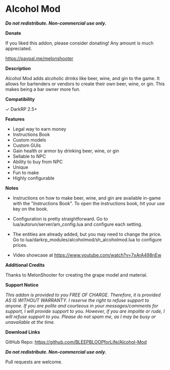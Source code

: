 # Alcohol Mod

***Do not redistribute. Non-commercial use only.***

**Donate**

If you liked this addon, please consider donating! Any amount is much appreciated.

https://paypal.me/melonshooter

**Description**

Alcohol Mod adds alcoholic drinks like beer, wine, and gin to the game. It allows for bartenders or vendors to create their own beer, wine, or gin. This makes being a bar owner more fun.

**Compatibility**

✓ DarkRP 2.5+

**Features**

- Legal way to earn money
- Instructions Book
- Custom models
- Custom GUIs
- Gain health or armor by drinking beer, wine, or gin
- Sellable to NPC
- Ability to buy from NPC
- Unique
- Fun to make
- Highly configurable

**Notes**

- Instructions on how to make beer, wine, and gin are available in-game with the "Instructions Book". To open the instructions book, hit your use key on the book.

- Configuration is pretty straightforward. Go to lua/autorun/server/am_config.lua and configure each setting.

- The entities are already added, but you may need to change the price. Go to lua/darkrp_modules/alcoholmod/sh_alcoholmod.lua to configure prices.

- Video showcase at https://www.youtube.com/watch?v=7xArA498nEw

**Additional Credits**

Thanks to MelonShooter for creating the grape model and material.

**Support Notice**

*This addon is provided to you FREE OF CHARGE. Therefore, it is provided AS IS WITHOUT WARRANTY. I reserve the right to refuse support to anyone. If you are polite and courteous in your messages/comments for support, I will provide support to you. However, if you are impolite or rude, I will refuse support to you. Please do not spam me, as I may be busy or unavailable at the time.*

**Download Links**

GitHub Repo: https://github.com/BLEEPBLOOPforLife/Alcohol-Mod

***Do not redistribute. Non-commercial use only.***

Pull requests are welcome.
